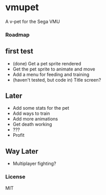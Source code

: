 # vmupet

A v-pet for the Sega VMU
### Roadmap
## first test
- (done) Get a pet sprite rendered
- Get the pet sprite to animate and move
- Add a menu for feeding and training
- (haven't tested, but code in) Title screen?

## Later
- Add some stats for the pet
- Add ways to train
- Add more animations
- Get death working
- ???
- Profit

## Way Later
- Multiplayer fighting?

### License
MIT
